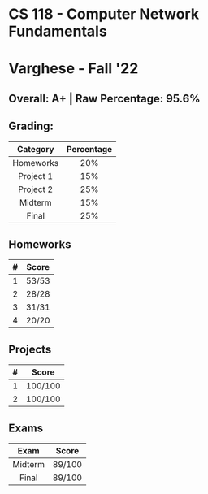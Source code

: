 # CS 118 - Computer Network Fundamentals

# Varghese - Fall '22

## Overall: A+ | Raw Percentage: 95.6%

## Grading:

| Category  | Percentage |
| :-------: | :--------: |
| Homeworks |    20%     |
| Project 1 |    15%     |
| Project 2 |    25%     |
|  Midterm  |    15%     |
|   Final   |    25%     |

## Homeworks

|  #   | Score |
| :--: | :---: |
|  1   | 53/53 |
|  2   | 28/28 |
|  3   | 31/31 |
|  4   | 20/20 |

## Projects

|  #   |  Score  |
| :--: | :-----: |
|  1   | 100/100 |
|  2   | 100/100 |

## Exams

|  Exam   | Score  |
| :-----: | :----: |
| Midterm | 89/100 |
|  Final  | 89/100 |

